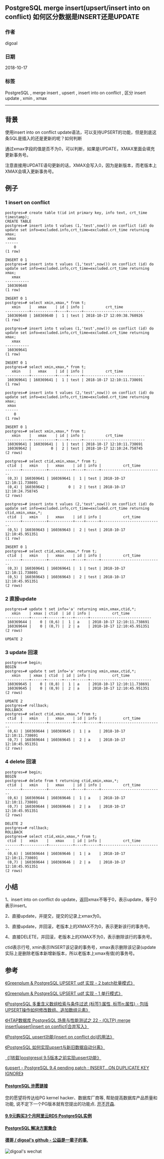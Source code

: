 ## PostgreSQL merge insert(upsert/insert into on conflict) 如何区分数据是INSERT还是UPDATE      
                                                           
### 作者                                                           
digoal                                                           
                                                           
### 日期                                                           
2018-10-17                                                         
                                                           
### 标签                                                           
PostgreSQL , merge insert , upsert , insert into on conflict , 区分 insert update , xmin , xmax  
                                                           
----                                                           
                                                           
## 背景   
使用insert into on conflict update语法，可以支持UPSERT的功能，但是到底这条SQL是插入的还是更新的呢？如何判断  
  
通过xmax字段的值是否不为0，可以判断，如果是UPDATE，XMAX里面会填充更新事务号。  
  
注意直接用UPDATE语句更新的话，XMAX会写入0，因为是新版本，而老版本上XMAX会填入更新事务号。  
  
## 例子  
### 1 insert on conflict  
  
```  
postgres=# create table t(id int primary key, info text, crt_time timestamp);  
CREATE TABLE  
postgres=# insert into t values (1,'test',now()) on conflict (id) do update set info=excluded.info,crt_time=excluded.crt_time returning xmax;  
 xmax   
------  
    0  
(1 row)  
  
INSERT 0 1  
postgres=# insert into t values (1,'test',now()) on conflict (id) do update set info=excluded.info,crt_time=excluded.crt_time returning xmax;  
   xmax      
-----------  
 160369640  
(1 row)  
  
INSERT 0 1  
postgres=# select xmin,xmax,* from t;  
   xmin    |   xmax    | id | info |          crt_time            
-----------+-----------+----+------+----------------------------  
 160369640 | 160369640 |  1 | test | 2018-10-17 12:09:38.760926  
(1 row)  
  
postgres=# insert into t values (1,'test',now()) on conflict (id) do update set info=excluded.info,crt_time=excluded.crt_time returning xmax;  
   xmax      
-----------  
 160369641  
(1 row)  
  
INSERT 0 1  
postgres=# select xmin,xmax,* from t;  
   xmin    |   xmax    | id | info |          crt_time            
-----------+-----------+----+------+----------------------------  
 160369641 | 160369641 |  1 | test | 2018-10-17 12:10:11.738691  
(1 row)  
  
postgres=# insert into t values (2,'test',now()) on conflict (id) do update set info=excluded.info,crt_time=excluded.crt_time returning xmax;  
 xmax   
------  
    0  
(1 row)  
  
INSERT 0 1  
postgres=# select xmin,xmax,* from t;  
   xmin    |   xmax    | id | info |          crt_time            
-----------+-----------+----+------+----------------------------  
 160369641 | 160369641 |  1 | test | 2018-10-17 12:10:11.738691  
 160369642 |         0 |  2 | test | 2018-10-17 12:10:24.758745  
(2 rows)  
  
postgres=# select ctid,xmin,xmax,* from t;  
 ctid  |   xmin    |   xmax    | id | info |          crt_time            
-------+-----------+-----------+----+------+----------------------------  
 (0,3) | 160369641 | 160369641 |  1 | test | 2018-10-17 12:10:11.738691  
 (0,4) | 160369642 |         0 |  2 | test | 2018-10-17 12:10:24.758745  
(2 rows)  
  
postgres=# insert into t values (2,'test',now()) on conflict (id) do update set info=excluded.info,crt_time=excluded.crt_time returning ctid,xmin,xmax,*;  
 ctid  |   xmin    |   xmax    | id | info |          crt_time            
-------+-----------+-----------+----+------+----------------------------  
 (0,5) | 160369643 | 160369643 |  2 | test | 2018-10-17 12:10:45.951351  
(1 row)  
  
INSERT 0 1  
postgres=# select ctid,xmin,xmax,* from t;  
 ctid  |   xmin    |   xmax    | id | info |          crt_time            
-------+-----------+-----------+----+------+----------------------------  
 (0,3) | 160369641 | 160369641 |  1 | test | 2018-10-17 12:10:11.738691  
 (0,5) | 160369643 | 160369643 |  2 | test | 2018-10-17 12:10:45.951351  
(2 rows)  
```  
  
### 2 直接update  
  
```  
postgres=# update t set info='a' returning xmin,xmax,ctid,*;  
   xmin    | xmax | ctid  | id | info |          crt_time            
-----------+------+-------+----+------+----------------------------  
 160369644 |    0 | (0,6) |  1 | a    | 2018-10-17 12:10:11.738691  
 160369644 |    0 | (0,7) |  2 | a    | 2018-10-17 12:10:45.951351  
(2 rows)  
  
UPDATE 2  
```  
  
### 3 update 回滚  
```  
postgres=# begin;  
BEGIN  
postgres=# update t set info='a' returning xmin,xmax,ctid,*;  
   xmin    | xmax | ctid  | id | info |          crt_time            
-----------+------+-------+----+------+----------------------------  
 160369645 |    0 | (0,8) |  1 | a    | 2018-10-17 12:10:11.738691  
 160369645 |    0 | (0,9) |  2 | a    | 2018-10-17 12:10:45.951351  
(2 rows)  
  
UPDATE 2  
postgres=# rollback;  
ROLLBACK  
postgres=# select ctid,xmin,xmax,* from t;  
 ctid  |   xmin    |   xmax    | id | info |          crt_time            
-------+-----------+-----------+----+------+----------------------------  
 (0,6) | 160369644 | 160369645 |  1 | a    | 2018-10-17 12:10:11.738691  
 (0,7) | 160369644 | 160369645 |  2 | a    | 2018-10-17 12:10:45.951351  
(2 rows)  
```  
  
### 4 delete 回滚  
  
```  
postgres=# begin;  
BEGIN  
postgres=# delete from t returning ctid,xmin,xmax,*;  
 ctid  |   xmin    |   xmax    | id | info |          crt_time            
-------+-----------+-----------+----+------+----------------------------  
 (0,6) | 160369644 | 160369646 |  1 | a    | 2018-10-17 12:10:11.738691  
 (0,7) | 160369644 | 160369646 |  2 | a    | 2018-10-17 12:10:45.951351  
(2 rows)  
  
DELETE 2  
postgres=# rollback;  
ROLLBACK  
postgres=# select ctid,xmin,xmax,* from t;  
 ctid  |   xmin    |   xmax    | id | info |          crt_time            
-------+-----------+-----------+----+------+----------------------------  
 (0,6) | 160369644 | 160369646 |  1 | a    | 2018-10-17 12:10:11.738691  
 (0,7) | 160369644 | 160369646 |  2 | a    | 2018-10-17 12:10:45.951351  
(2 rows)  
```  
  
## 小结  
1、insert into on conflict do update，返回xmax不等于0，表示update，等于0表示insert。  
  
2、直接update，并提交，提交的记录上xmax为0。  
  
3、直接update，并回滚，老版本上的XMAX不为0，表示更新该行的事务号。  
  
4、直接DELETE，并回滚，老版本上的XMAX不为0，表示删除该行的事务号。  
    
ctid表示行号, xmin表示INSERT该记录的事务号，xmax表示删除该记录(update实际上是删除老版本新增新版本，所以老版本上xmax有值)的事务号。  
  
## 参考  
[《Greenplum & PostgreSQL UPSERT udf 实现 - 2 batch批量模式》](../201806/20180605_01.md)    
  
[《Greenplum & PostgreSQL UPSERT udf 实现 - 1 单行模式》](../201806/20180604_01.md)    
  
[《PostgreSQL 多重含义数组检索与条件过滤 (标签1:属性, 标签n:属性) - 包括UPSERT操作如何修改数组、追加数组元素》](../201801/20180124_02.md)    
  
[《HTAP数据库 PostgreSQL 场景与性能测试之 22 - (OLTP) merge insert|upsert|insert on conflict|合并写入》](../201711/20171107_23.md)    
  
[《PostgreSQL upsert功能(insert on conflict do)的用法》](../201704/20170424_04.md)    
  
[《PostgreSQL 如何实现upsert与新旧数据自动分离》](../201605/20160524_02.md)    
  
[《[转载]postgresql 9.5版本之前实现upsert功能》](../201604/20160429_01.md)    
  
[《upsert - PostgreSQL 9.4 pending patch : INSERT...ON DUPLICATE KEY IGNORE》](../201309/20130906_01.md)    
  
    
  
  
  
  
  
  
  
  
  
  
  
  
  
  
  
  
  
  
  
  
  
  
  
  
  
  
  
  
  
  
  
  
  
  
  
  
  
  
  
  
  
  
  
  
  
  
  
  
  
  
  
  
  
  
  
  
  
  
  
#### [PostgreSQL 许愿链接](https://github.com/digoal/blog/issues/76 "269ac3d1c492e938c0191101c7238216")
您的愿望将传达给PG kernel hacker、数据库厂商等, 帮助提高数据库产品质量和功能, 说不定下一个PG版本就有您提出的功能点. [开不开森](https://github.com/digoal/blog/issues/76 "269ac3d1c492e938c0191101c7238216").  
  
  
#### [9.9元购买3个月阿里云RDS PostgreSQL实例](https://www.aliyun.com/database/postgresqlactivity "57258f76c37864c6e6d23383d05714ea")
  
  
#### [PostgreSQL 解决方案集合](https://yq.aliyun.com/topic/118 "40cff096e9ed7122c512b35d8561d9c8")
  
  
#### [德哥 / digoal's github - 公益是一辈子的事.](https://github.com/digoal/blog/blob/master/README.md "22709685feb7cab07d30f30387f0a9ae")
  
  
![digoal's wechat](../pic/digoal_weixin.jpg "f7ad92eeba24523fd47a6e1a0e691b59")
  

